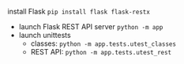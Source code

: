 

install Flask `pip install flask flask-restx`
* launch Flask REST API server `python -m app`
* launch unittests
  * classes: `python -m app.tests.utest_classes`
  * REST API: `python -m app.tests.utest_rest`
